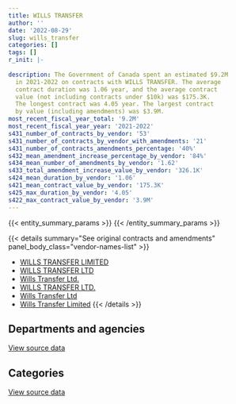 ```yaml
---
title: WILLS TRANSFER
author: ''
date: '2022-08-29'
slug: wills_transfer
categories: []
tags: []
r_init: |-
  
description: The Government of Canada spent an estimated $9.2M
  in 2021-2022 on contracts with WILLS TRANSFER. The average
  contract duration was 1.06 year, and the average contract
  value (not including contracts under $10k) was $175.3K.
  The longest contract was 4.05 year. The largest contract
  by value (including amendments) was $3.9M.
most_recent_fiscal_year_total: '9.2M'
most_recent_fiscal_year_year: '2021-2022'
s431_number_of_contracts_by_vendor: '53'
s431_number_of_contracts_by_vendor_with_amendments: '21'
s431_number_of_contracts_amendments_percentage: '40%'
s432_mean_amendment_increase_percentage_by_vendor: '84%'
s434_mean_number_of_amendments_by_vendor: '1.62'
s433_total_amendment_increase_value_by_vendor: '326.1K'
s424_mean_duration_by_vendor: '1.06'
s421_mean_contract_value_by_vendor: '175.3K'
s425_max_duration_by_vendor: '4.05'
s422_max_contract_value_by_vendor: '3.9M'
---
```


<script src="/rmarkdown-libs/htmlwidgets/htmlwidgets.js"></script>
<link href="/rmarkdown-libs/datatables-css/datatables-crosstalk.css" rel="stylesheet" />
<script src="/rmarkdown-libs/datatables-binding/datatables.js"></script>
<script src="/rmarkdown-libs/jquery/jquery-3.6.0.min.js"></script>
<link href="/rmarkdown-libs/dt-core-bootstrap/css/dataTables.bootstrap.min.css" rel="stylesheet" />
<link href="/rmarkdown-libs/dt-core-bootstrap/css/dataTables.bootstrap.extra.css" rel="stylesheet" />
<script src="/rmarkdown-libs/dt-core-bootstrap/js/jquery.dataTables.min.js"></script>
<script src="/rmarkdown-libs/dt-core-bootstrap/js/dataTables.bootstrap.min.js"></script>
<link href="/rmarkdown-libs/crosstalk/css/crosstalk.min.css" rel="stylesheet" />
<script src="/rmarkdown-libs/crosstalk/js/crosstalk.min.js"></script>
<script src="/rmarkdown-libs/htmlwidgets/htmlwidgets.js"></script>
<link href="/rmarkdown-libs/datatables-css/datatables-crosstalk.css" rel="stylesheet" />
<script src="/rmarkdown-libs/datatables-binding/datatables.js"></script>
<script src="/rmarkdown-libs/jquery/jquery-3.6.0.min.js"></script>
<link href="/rmarkdown-libs/dt-core-bootstrap/css/dataTables.bootstrap.min.css" rel="stylesheet" />
<link href="/rmarkdown-libs/dt-core-bootstrap/css/dataTables.bootstrap.extra.css" rel="stylesheet" />
<script src="/rmarkdown-libs/dt-core-bootstrap/js/jquery.dataTables.min.js"></script>
<script src="/rmarkdown-libs/dt-core-bootstrap/js/dataTables.bootstrap.min.js"></script>
<link href="/rmarkdown-libs/crosstalk/css/crosstalk.min.css" rel="stylesheet" />
<script src="/rmarkdown-libs/crosstalk/js/crosstalk.min.js"></script>

{{< entity_summary_params >}}
{{< /entity_summary_params >}}

{{< details summary="See original contracts and amendments" panel_body_class="vendor-names-list" >}}
- [WILLS TRANSFER LIMITED](https://search.open.canada.ca/en/ct/?sort=contract_value_f%20desc&page=1&search_text=%22WILLS%20TRANSFER%20LIMITED%22)
- [WILLS TRANSFER LTD](https://search.open.canada.ca/en/ct/?sort=contract_value_f%20desc&page=1&search_text=%22WILLS%20TRANSFER%20LTD%22)
- [Wills Transfer Ltd.](https://search.open.canada.ca/en/ct/?sort=contract_value_f%20desc&page=1&search_text=%22Wills%20Transfer%20Ltd.%22)
- [WILLS TRANSFER LTD.](https://search.open.canada.ca/en/ct/?sort=contract_value_f%20desc&page=1&search_text=%22WILLS%20TRANSFER%20LTD.%22)
- [Wills Transfer Ltd](https://search.open.canada.ca/en/ct/?sort=contract_value_f%20desc&page=1&search_text=%22Wills%20Transfer%20Ltd%22)
- [Wills Transfer Limited](https://search.open.canada.ca/en/ct/?sort=contract_value_f%20desc&page=1&search_text=%22Wills%20Transfer%20Limited%22)
{{< /details >}}

## Departments and agencies

<div id="htmlwidget-1" style="width:100%;height:auto;" class="datatables html-widget"></div>
<script type="application/json" data-for="htmlwidget-1">{"x":{"style":"bootstrap","filter":"none","vertical":false,"data":[["<a href=\"/departments/aafc-aac/\">Agriculture and Agri-Food Canada<\/a>","<a href=\"/departments/cbsa-asfc/\">Canada Border Services Agency<\/a>","<a href=\"/departments/dnd-mdn/\">National Defence<\/a>","<a href=\"/departments/fcac-acfc/\">Financial Consumer Agency of Canada<\/a>","<a href=\"/departments/irb-cisr/\">Immigration and Refugee Board of Canada<\/a>","<a href=\"/departments/pc/\">Parks Canada<\/a>","<a href=\"/departments/ssc-spc/\">Shared Services Canada<\/a>"],[163647.7,34709.91,null,22508.84,null,23348.89,408399.3],[93490.79,34805.01,null,22570.51,null,35933.08,114075.37],[113000,36698.13,114469.58,16242.82,296817.68,37366.3,523106.1],[134095.52,38821.37,null,16950,101308.73,null,8884345.5]],"container":"<table class=\"table table-striped table-hover row-border order-column display\">\n  <thead>\n    <tr>\n      <th>Department<\/th>\n      <th>2018-2019<\/th>\n      <th>2019-2020<\/th>\n      <th>2020-2021<\/th>\n      <th>2021-2022<\/th>\n    <\/tr>\n  <\/thead>\n<\/table>","options":{"order":[[4,"desc"]],"pageLength":10,"autoWidth":true,"columnDefs":[{"targets":1,"render":"function(data, type, row, meta) {\n    return type !== 'display' ? data : DTWidget.formatCurrency(data, \"$\", 2, 3, \",\", \".\", true, null);\n  }"},{"targets":2,"render":"function(data, type, row, meta) {\n    return type !== 'display' ? data : DTWidget.formatCurrency(data, \"$\", 2, 3, \",\", \".\", true, null);\n  }"},{"targets":3,"render":"function(data, type, row, meta) {\n    return type !== 'display' ? data : DTWidget.formatCurrency(data, \"$\", 2, 3, \",\", \".\", true, null);\n  }"},{"targets":4,"render":"function(data, type, row, meta) {\n    return type !== 'display' ? data : DTWidget.formatCurrency(data, \"$\", 2, 3, \",\", \".\", true, null);\n  }"},{"width":"16%","targets":[1,2,3,4]},{"className":"dt-right","targets":[1,2,3,4]}],"orderClasses":false}},"evals":["options.columnDefs.0.render","options.columnDefs.1.render","options.columnDefs.2.render","options.columnDefs.3.render"],"jsHooks":[]}</script>
<p class="text-right">
<a href="https://github.com/GoC-Spending/contracts-data/tree/main/data/out/vendors/wills_transfer/summary_by_fiscal_year_by_department.csv" class="source-data-link btn btn-link">View source data</a>
</p>

## Categories

<div id="htmlwidget-2" style="width:100%;height:auto;" class="datatables html-widget"></div>
<script type="application/json" data-for="htmlwidget-2">{"x":{"style":"bootstrap","filter":"none","vertical":false,"data":[["<a href=\"/categories/facilities_and_construction/\">Facilities and construction<\/a>","<a href=\"/categories/defence/\">Defence<\/a>","<a href=\"/categories/professional_services/\">Professional services<\/a>","<a href=\"/categories/information_technology/\">Information technology<\/a>","<a href=\"/categories/transportation_and_logistics/\">Transportation and logistics<\/a>"],[200154.91,null,452459.73,null,null],[72083.4,null,228791.36,null,null],[65620.43,114469.58,957610.6,null,null],[null,null,8975959.96,32395.52,167165.64]],"container":"<table class=\"table table-striped table-hover row-border order-column display\">\n  <thead>\n    <tr>\n      <th>Category<\/th>\n      <th>2018-2019<\/th>\n      <th>2019-2020<\/th>\n      <th>2020-2021<\/th>\n      <th>2021-2022<\/th>\n    <\/tr>\n  <\/thead>\n<\/table>","options":{"order":[[4,"desc"]],"dom":"t","pageLength":30,"autoWidth":true,"columnDefs":[{"targets":1,"render":"function(data, type, row, meta) {\n    return type !== 'display' ? data : DTWidget.formatCurrency(data, \"$\", 2, 3, \",\", \".\", true, null);\n  }"},{"targets":2,"render":"function(data, type, row, meta) {\n    return type !== 'display' ? data : DTWidget.formatCurrency(data, \"$\", 2, 3, \",\", \".\", true, null);\n  }"},{"targets":3,"render":"function(data, type, row, meta) {\n    return type !== 'display' ? data : DTWidget.formatCurrency(data, \"$\", 2, 3, \",\", \".\", true, null);\n  }"},{"targets":4,"render":"function(data, type, row, meta) {\n    return type !== 'display' ? data : DTWidget.formatCurrency(data, \"$\", 2, 3, \",\", \".\", true, null);\n  }"},{"width":"16%","targets":[1,2,3,4]},{"className":"dt-right","targets":[1,2,3,4]}],"orderClasses":false,"lengthMenu":[10,25,30,50,100]}},"evals":["options.columnDefs.0.render","options.columnDefs.1.render","options.columnDefs.2.render","options.columnDefs.3.render"],"jsHooks":[]}</script>
<p class="text-right">
<a href="https://github.com/GoC-Spending/contracts-data/tree/main/data/out/vendors/wills_transfer/summary_by_fiscal_year_by_category.csv" class="source-data-link btn btn-link">View source data</a>
</p>
